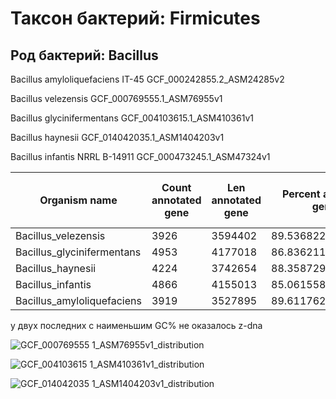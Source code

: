 # Таксон бактерий: Firmicutes 

## Род бактерий: Bacillus

Bacillus amyloliquefaciens IT-45 GCF_000242855.2_ASM24285v2

Bacillus velezensis GCF_000769555.1_ASM76955v1

Bacillus glycinifermentans GCF_004103615.1_ASM410361v1

Bacillus haynesii GCF_014042035.1_ASM1404203v1

Bacillus infantis NRRL B-14911 GCF_000473245.1_ASM47324v1

|Organism name|Count annotated gene|Len annotated gene|Percent annotate gene|Count Z-DNA region\(without filters)|Count Z-DNA region\(with filters)|Summary len Z-DNA region|
|---|---|---|---|---|---|---|
|Bacillus\_velezensis|3926|3594402|89\.53682207231893|4006002|8714|84236|
|Bacillus\_glycinifermentans|4953|4177018|86\.83621102210166|4744953|7667|73082|
|Bacillus\_haynesii|4224|3742654|88\.3587294714583|4235749|6437|61206|
|Bacillus\_infantis|4866|4155013|85\.0615583761011|0|0|0|
|Bacillus\_amyloliquefaciens|3919|3527895|89\.61176224946442|0|0|0|

у двух последних с наименьшим GC% не оказалось z-dna

![GCF_000769555 1_ASM76955v1_distribution](https://user-images.githubusercontent.com/72338612/173408437-2f9d97b0-a90b-4cef-a56f-2a37c869313f.png)

![GCF_004103615 1_ASM410361v1_distribution](https://user-images.githubusercontent.com/72338612/173408454-8ec14054-97be-49a7-a8cf-be68072fede4.png)

![GCF_014042035 1_ASM1404203v1_distribution](https://user-images.githubusercontent.com/72338612/173408472-2ca58123-6e29-40e8-a665-5f813cd4e53f.png)
